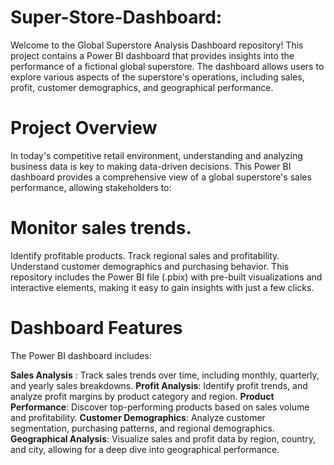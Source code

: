 # Super-Store-Dashboard:
Welcome to the Global Superstore Analysis Dashboard repository! This project contains a Power BI dashboard that provides insights into the performance of a fictional global superstore. The dashboard allows users to explore various aspects of the superstore's operations, including sales, profit, customer demographics, and geographical performance.

# Project Overview
In today's competitive retail environment, understanding and analyzing business data is key to making data-driven decisions. This Power BI dashboard provides a comprehensive view of a global superstore's sales performance, allowing stakeholders to:

# Monitor sales trends.
Identify profitable products.
Track regional sales and profitability.
Understand customer demographics and purchasing behavior.
This repository includes the Power BI file (.pbix) with pre-built visualizations and interactive elements, making it easy to gain insights with just a few clicks.

# Dashboard Features
The Power BI dashboard includes:

**Sales Analysis** : Track sales trends over time, including monthly, quarterly, and yearly sales breakdowns.
**Profit Analysis**: Identify profit trends, and analyze profit margins by product category and region.
**Product Performance**: Discover top-performing products based on sales volume and profitability.
**Customer Demographics**: Analyze customer segmentation, purchasing patterns, and regional demographics.
**Geographical Analysis**: Visualize sales and profit data by region, country, and city, allowing for a deep dive into geographical performance.

